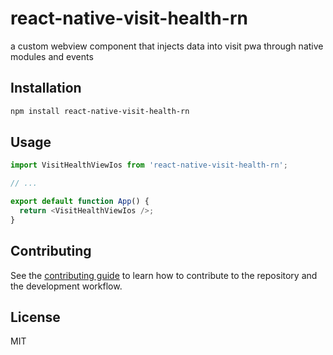 # react-native-visit-health-rn

a custom webview component that injects data into visit pwa through native modules and events

## Installation

```sh
npm install react-native-visit-health-rn
```

## Usage

```js
import VisitHealthViewIos from 'react-native-visit-health-rn';

// ...

export default function App() {
  return <VisitHealthViewIos />;
}

```

## Contributing

See the [contributing guide](CONTRIBUTING.md) to learn how to contribute to the repository and the development workflow.

## License

MIT

